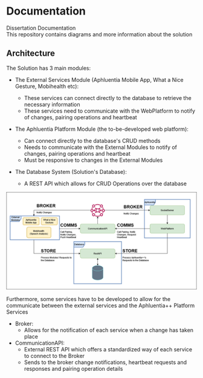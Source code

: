 # Documentation  
Dissertation Documentation   
This repository contains diagrams and more information about the solution   

## Architecture  
The Solution has 3 main modules:   
- The External Services Module (Aphluentia Mobile App, What a Nice Gesture, Mobihealth etc):   
    - These services can connect directly to the database to retrieve the necessary information  
    - These services need to communicate with the WebPlatform to notify of changes, pairing operations and heartbeat  

- The Aphluentia Platform Module (the to-be-developed web platform):     
    - Can connect directly to the database's CRUD methods  
    - Needs to communicate with the External Modules to notify of changes, pairing operations and heartbeat  
    - Must be responsive to changes in the External Modules

- The Database System (Solution's Database):   
    - A REST API which allows for CRUD Operations over the database  

![Architecture](diagrams//arch/arch.png)


Furthermore, some services have to be developed to allow for the communicate between the external services and the Aphluentia++ Platform Services
- Broker:
    - Allows for the notification of each service when a change has taken place    
- CommunicationAPI:    
    - External REST API which offers a standardized way of each service to connect to the Broker   
    - Sends to the broker change notifications, heartbeat requests and responses and pairing operation details  